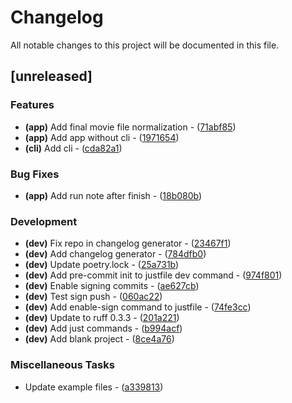 # Changelog

All notable changes to this project will be documented in this file.

## [unreleased]

### Features

- **(app)** Add final movie file normalization - ([71abf85](https://github.com/pythoninja/easybrake-ng/commit/71abf8566e15d5607b981ed834408e8d35f06f7a))
- **(app)** Add app without cli - ([1971654](https://github.com/pythoninja/easybrake-ng/commit/1971654721d59f1545219fe7044755fecd07c3fa))
- **(cli)** Add cli - ([cda82a1](https://github.com/pythoninja/easybrake-ng/commit/cda82a14f58062da51f4209a8f9f3eb9d2658a39))

### Bug Fixes

- **(app)** Add run note after finish - ([18b080b](https://github.com/pythoninja/easybrake-ng/commit/18b080b86c2f128162ac51c7d236394f792d0281))

### Development

- **(dev)** Fix repo in changelog generator - ([23467f1](https://github.com/pythoninja/easybrake-ng/commit/23467f16d92fdaff18bd1a006254eefcf8fa7016))
- **(dev)** Add changelog generator - ([784dfb0](https://github.com/pythoninja/easybrake-ng/commit/784dfb09737f64d20b2db604969d7bde49c64190))
- **(dev)** Update poetry.lock - ([25a731b](https://github.com/pythoninja/easybrake-ng/commit/25a731b0492d8a0de7c724b634e1a25820727a29))
- **(dev)** Add pre-commit init to justfile dev command - ([974f801](https://github.com/pythoninja/easybrake-ng/commit/974f801b70948a40a65697cfc6c2eb0308a763fa))
- **(dev)** Enable signing commits - ([ae627cb](https://github.com/pythoninja/easybrake-ng/commit/ae627cbcee09bb3170230f2ffc0180390f8172c7))
- **(dev)** Test sign push - ([060ac22](https://github.com/pythoninja/easybrake-ng/commit/060ac22c8fcd31074c0718cf3061e21fca56c47b))
- **(dev)** Add enable-sign command to justfile - ([74fe3cc](https://github.com/pythoninja/easybrake-ng/commit/74fe3ccdf800a562a4ddab45f3a8e06fe0475e63))
- **(dev)** Update to ruff 0.3.3 - ([201a221](https://github.com/pythoninja/easybrake-ng/commit/201a221e9bfe0db579a05d93fdadb8b0474075a4))
- **(dev)** Add just commands - ([b994acf](https://github.com/pythoninja/easybrake-ng/commit/b994acfb759e3e6deedc52276ee7b64259526bac))
- **(dev)** Add blank project - ([8ce4a76](https://github.com/pythoninja/easybrake-ng/commit/8ce4a763e519c8b4568c1d0b74d43d6c07717cdc))

### Miscellaneous Tasks

- Update example files - ([a339813](https://github.com/pythoninja/easybrake-ng/commit/a3398133b259eabdae7c877a9f25b31bf0508617))

<!-- generated by git-cliff -->
